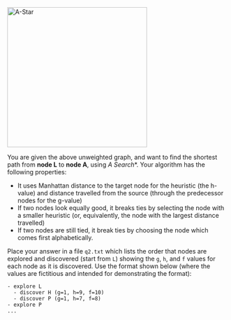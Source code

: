 
<div class="showcase">
    <img src="{{ site.baseurl }}/homework/img/astar.jpg" alt="A-Star" width="320"/>
</div>

You are given the above unweighted graph, and want to find the shortest path from **node L** to **node A**, using **A* Search**. 
 Your algorithm has the following properties:

- It uses Manhattan distance to the target node for the heuristic (the h-value) and distance travelled from the source (through the predecessor nodes for the g-value)
- If two nodes look equally good, it breaks ties by selecting the node with a smaller heuristic (or, equivalently, the node with the largest distance travelled)
- If two nodes are still tied, it break ties by choosing the node which comes first alphabetically.

Place your answer in a file `q2.txt` which lists the order that nodes are explored and discovered (start from `L`) showing the `g`, `h`, and `f` values for each node as it is discovered. Use the format shown below (where the values are fictitious and intended for demonstrating the format):

```
- explore L
  - discover H (g=1, h=9, f=10)
  - discover P (g=1, h=7, f=8)
- explore P
...
```
